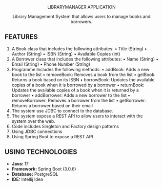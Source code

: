 <p align="center"> LIBRARYMANAGER APPLICATION </p>
<p align="center">
Library Management System that allows users to manage
books and borrowers. </p>

## FEATURES
 1. A Book class that includes the following attributes:
   • Title (String)
   • Author (String)
   • ISBN (String)
   • Available Copies (int)
 2. A Borrower class that includes the following attributes:
    • Name (String)
    • Email (String)
    • Phone Number (String)
 3. Programme Includes the following methods:
    • addBook: Adds a new book to the list
    • removeBook: Removes a book from the list
    • getBook: Returns a book based on its ISBN
    • borrowBook: Updates the available copies of a book when it is borrowed by a
    borrower
    • returnBook: Updates the available copies of a book when it is returned by a  
    borrower
    • addBorrower: Adds a new borrower to the list
    • removeBorrower: Removes a borrower from the list
    • getBorrower: Returns a borrower based on their email
 4. The system use JDBC to connect to the database.
 5. The system expose a REST API to allow users to interact with the system over
    the web.
 6. Code includes Singleton and Factory design patterns
 7. Using JDBC connections
 8. Using Spring Boot to expose a REST API

## USING TECHNOLOGIES

* **Java:** 17
* **Framework:** Spring Boot (3.0.6)
* **Database:** PostgreSQL
* **IDE:** Intellij Idea

